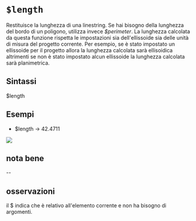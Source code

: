 # `$length`

Restituisce la lunghezza di una linestring. Se hai bisogno della lunghezza del bordo di un poligono, utilizza invece _$perimeter_. La lunghezza calcolata da questa funzione rispetta le impostazioni sia dell'ellissoide sia delle unità di misura del progetto corrente. Per esempio, se è stato impostato un ellissoide per il progetto allora la lunghezza calcolata sarà ellisoidica altrimenti se non è stato impostato alcun ellissoide la lunghezza calcolata sarà planimetrica.

## Sintassi

$length

## Esempi


* $length → 42.4711 

![](/img/geometria/length/$length1.png)

## nota bene

--

## osservazioni

il $ indica che è relativo all'elemento corrente e non ha bisogno di argomenti.